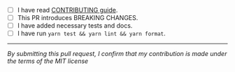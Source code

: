 <!-- Explain below what this Pull Request is all about. What's the motivation? What problem does it solve? -->


<!-- If this Pull Request fixes a bug, write "Fixes #123" without quotes where 123 is issue number. If an issue doesn't exist for a bug, create that first. -->


<!-- You must tick appropriate checkboxes below if applicable. To tick, replace [ ] with [x]. -->

- [ ] I have read [CONTRIBUTING guide](../CONTRIBUTING.md).
- [ ] This PR introduces BREAKING CHANGES.
- [ ] I have added necessary tests and docs.
- [ ] I have run `yarn test && yarn lint && yarn format`.

---

_By submitting this pull request, I confirm that my contribution is made under the terms of the MIT license_

